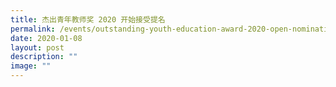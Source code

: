 ```yaml
---
title: 杰出青年教师奖 2020 开始接受提名
permalink: /events/outstanding-youth-education-award-2020-open-nomination-cn/
date: 2020-01-08
layout: post
description: ""
image: ""
---
```


